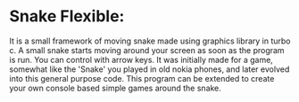 Snake Flexible:
=================

It is a small framework of moving snake made using graphics library in turbo c.
A small snake starts moving around your screen as soon as the program is run. 
You can control with arrow keys. 
It was initially made for a game, somewhat like the 'Snake' you played in old 
nokia phones, and later evolved into this general purpose code. 
This program can be extended to create your own console based simple games around 
the snake.
